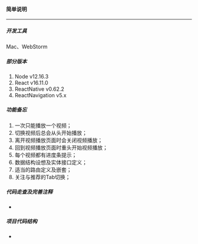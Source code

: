 #### 简单说明

----

##### 开发工具

  Mac、WebStorm

##### 部分版本

1. Node  v12.16.3
2. React  v16.11.0
3. ReactNative  v0.62.2
4. ReactNavigation  v5.x

##### 功能备忘

1. 一次只能播放一个视频；
2. 切换视频后总会从头开始播放；
3. 离开视频播放页面时会关闭视频播放；
4. 回到视频播放页面时重头开始视频播放；
5. 每个视频都有进度条提示；
6. 数据结构设想及实体接口定义；
7. 适当的路由定义及嵌套；
8. 关注与推荐的Tab切换；

##### 代码走查及完善注释

*

##### 项目代码结构

*
